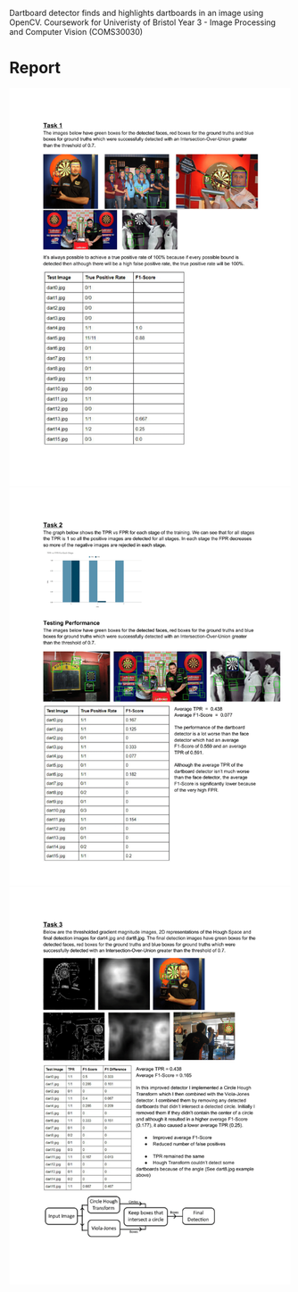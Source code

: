 Dartboard detector finds and highlights dartboards in an image using OpenCV.
Coursework for Univeristy of Bristol Year 3 - Image Processing and Computer Vision (COMS30030)

# Report
![Report Page 1](https://github.com/Pope10830/DartboardDetector/blob/main/page1.png?raw=true)
![Report Page 2](https://github.com/Pope10830/DartboardDetector/blob/main/page2.png?raw=true)
![Report Page 3](https://github.com/Pope10830/DartboardDetector/blob/main/page3.png?raw=true)
